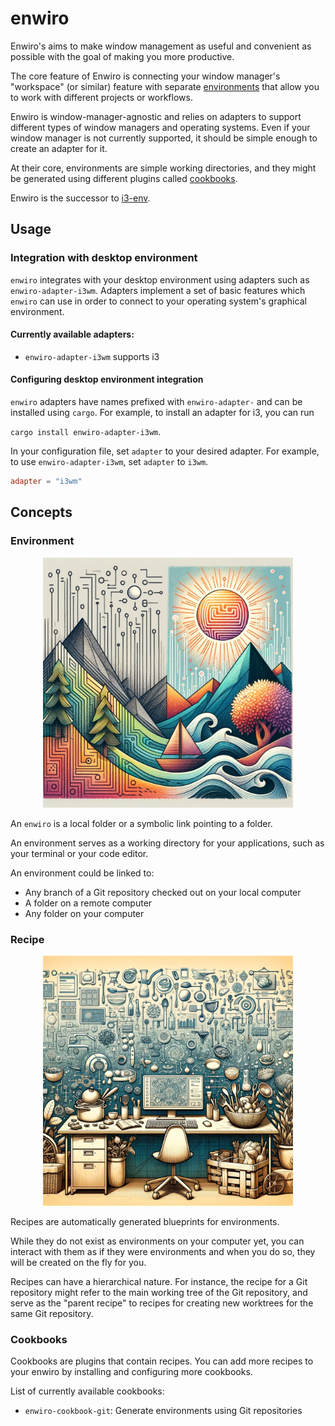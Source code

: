 # enwiro

Enwiro's aims to make window management as useful and convenient as possible
with the goal of making you more productive.

The core feature of Enwiro is connecting your window manager's "workspace" (or
similar) feature with separate [environments](#environments) that allow you to
work with different projects or workflows.

Enwiro is window-manager-agnostic and relies on adapters to support different
types of window managers and operating systems. Even if your window manager is
not currently supported, it should be simple enough to create an adapter for it.

At their core, environments are simple working directories, and they might be
generated using different plugins called [cookbooks](#cookbooks).

Enwiro is the successor to [i3-env](https://github.com/kantord/i3-env).

## Usage

### Integration with desktop environment

`enwiro` integrates with your desktop environment using adapters such as
`enwiro-adapter-i3wm`. Adapters implement a set of basic features which `enwiro`
can use in order to connect to your operating system's graphical environment.

#### Currently available adapters:

- `enwiro-adapter-i3wm` supports i3

#### Configuring desktop environment integration

`enwiro` adapters have names prefixed with `enwiro-adapter-` and can be
installed using `cargo`. For example, to install an adapter for i3, you can run

`cargo install enwiro-adapter-i3wm`.

In your configuration file, set `adapter` to your desired adapter. For example,
to use `enwiro-adapter-i3wm`, set `adapter` to `i3wm`.

```toml
adapter = "i3wm"
```

## Concepts

### Environment

<p align="center">
 <img src="environments.png" width="400" />
</p>

An `enwiro` is a local folder or a symbolic link pointing to a folder.

An environment serves as a working directory for your applications, such as your
terminal or your code editor.

An environment could be linked to:

- Any branch of a Git repository checked out on your local computer
- A folder on a remote computer
- Any folder on your computer

### Recipe

<p align="center">
 <img src="recipes.png" width="400" />
</p>

Recipes are automatically generated blueprints for environments.

While they do not exist as environments on your computer yet, you can interact
with them as if they were environments and when you do so, they will be created
on the fly for you.

Recipes can have a hierarchical nature. For instance, the recipe for a Git
repository might refer to the main working tree of the Git repository, and serve
as the "parent recipe" to recipes for creating new worktrees for the same Git
repository.

### Cookbooks

Cookbooks are plugins that contain recipes. You can add more recipes to your
enwiro by installing and configuring more cookbooks.

List of currently available cookbooks:

- `enwiro-cookbook-git`: Generate environments using Git repositories
